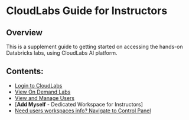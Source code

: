 # CloudLabs Guide for Instructors

## Overview

This is a supplement guide to getting started on accessing the hands-on Databricks labs, using CloudLabs AI platform.

## Contents:

* [Login to CloudLabs](./)
* [View On Demand Labs](./)
* [View and Manage Users](./)
* [**Add Myself** - Dedicated Workspace for Instructors]
* [Need users workspaces info? Navigate to Control Panel](./)
